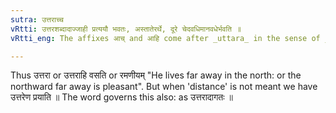 ```yaml
---
sutra: उत्तराच्च
vRtti: उत्तरशब्दादाज्जाही प्रत्ययौ भवतः, अस्तातेरर्थे, दूरे चेदवधिमानवधेर्भवति ॥
vRtti_eng: The affixes आच् and आहि come after _uttara_ in the sense of _astati_; when the reference is distant limit.

---
```

Thus उत्तरा or उत्तराहि वसति or रमणीयम् "He lives far away in the north: or the northward far away is pleasant". But when 'distance' is not meant we have उत्तरेण प्रयाति ॥ The word governs this also: as उत्तरादागतः ॥